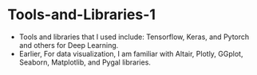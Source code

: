 # Tools-and-Libraries-1
+ Tools and libraries that I used include: Tensorflow, Keras, and Pytorch and others for Deep Learning. 
+ Earlier, For data visualization, I am familiar with Altair, Plotly, GGplot, Seaborn, Matplotlib, and Pygal libraries.


